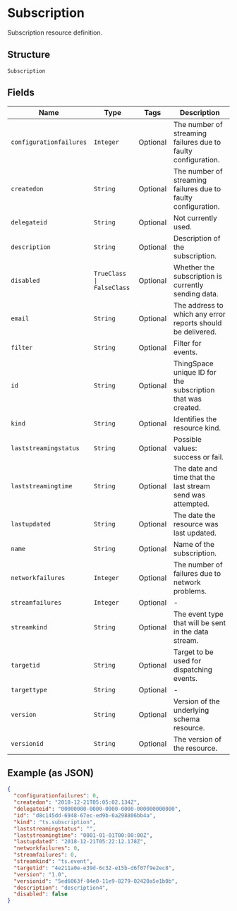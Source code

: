 
# Subscription

Subscription resource definition.

## Structure

`Subscription`

## Fields

| Name | Type | Tags | Description |
|  --- | --- | --- | --- |
| `configurationfailures` | `Integer` | Optional | The number of streaming failures due to faulty configuration. |
| `createdon` | `String` | Optional | The number of streaming failures due to faulty configuration. |
| `delegateid` | `String` | Optional | Not currently used. |
| `description` | `String` | Optional | Description of the subscription. |
| `disabled` | `TrueClass \| FalseClass` | Optional | Whether the subscription is currently sending data. |
| `email` | `String` | Optional | The address to which any error reports should be delivered. |
| `filter` | `String` | Optional | Filter for events. |
| `id` | `String` | Optional | ThingSpace unique ID for the subscription that was created. |
| `kind` | `String` | Optional | Identifies the resource kind. |
| `laststreamingstatus` | `String` | Optional | Possible values: success or fail. |
| `laststreamingtime` | `String` | Optional | The date and time that the last stream send was attempted. |
| `lastupdated` | `String` | Optional | The date the resource was last updated. |
| `name` | `String` | Optional | Name of the subscription. |
| `networkfailures` | `Integer` | Optional | The number of failures due to network problems. |
| `streamfailures` | `Integer` | Optional | - |
| `streamkind` | `String` | Optional | The event type that will be sent in the data stream. |
| `targetid` | `String` | Optional | Target to be used for dispatching events. |
| `targettype` | `String` | Optional | - |
| `version` | `String` | Optional | Version of the underlying schema resource. |
| `versionid` | `String` | Optional | The version of the resource. |

## Example (as JSON)

```json
{
  "configurationfailures": 0,
  "createdon": "2018-12-21T05:05:02.134Z",
  "delegateid": "00000000-0000-0000-0000-000000000000",
  "id": "d8c145dd-6948-67ec-ed9b-6a298806bb4a",
  "kind": "ts.subscription",
  "laststreamingstatus": "",
  "laststreamingtime": "0001-01-01T00:00:00Z",
  "lastupdated": "2018-12-21T05:22:12.178Z",
  "networkfailures": 0,
  "streamfailures": 0,
  "streamkind": "ts.event",
  "targetid": "4e211a0e-e39d-6c32-e15b-d6f07f9e2ec8",
  "version": "1.0",
  "versionid": "5ed6063f-04e0-11e9-8279-02420a5e1b0b",
  "description": "description4",
  "disabled": false
}
```

